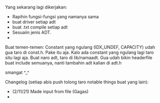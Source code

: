 Yang sekarang lagi dikerjakan:

- Rapihin fungsi-fungsi yang namanya sama
- buat driver setiap adt
- buat .txt compile setiap adt
- Sesuaiin jenis ADT.
- 

Buat temen-temen:
Constant yang ngulang (IDX_UNDEF, CAPACITY) udah gua taro di const.h. Pake itu aja. Kalo ada constant yang ngulang lagi taro situ lagi aja.
Buat naro adt, taro di lib/namaadt.
Gua udah bikin headerfile buat include semuanya, nanti tambahin adt kalian di adt.h

smangat ^\_^


Changelog (setiap abis push tolong taro notable things buat yang lain):
- (2/11/21) Made input from file (Gagas)
- 

